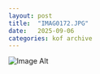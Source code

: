 ```yaml
---
layout:	post
title:	"IMAG0172.JPG"
date:	2025-09-06
categories:	kof archive
---
```


![Image Alt](https://k0f.github.io/assets/IMAG0172.JPG)